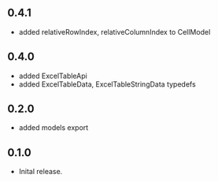 ## 0.4.1

- added relativeRowIndex, relativeColumnIndex to CellModel

## 0.4.0

- added ExcelTableApi
- added ExcelTableData, ExcelTableStringData typedefs

## 0.2.0

- added models export

## 0.1.0

- Inital release.
